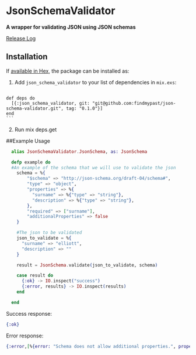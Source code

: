 # JsonSchemaValidator

**A wrapper for validating JSON using JSON schemas**

[Release Log](https://github.com/findmypast/json-schema-validator/blob/master/RELEASE_LOG.md)

## Installation

If [available in Hex](https://hex.pm/docs/publish), the package can be installed as:

  1. Add `json_schema_validator` to your list of dependencies in `mix.exs`:

      ```elixir
    def deps do
      [{:json_schema_validator, git: "git@github.com:findmypast/json-schema-validator.git", tag: "0.1.0"}]
    end
    ```

  2. Run mix deps.get


##Example Usage

```elixir
  alias JsonSchemaValidator.JsonSchema, as: JsonSchema

  defp example do
  #An example of the schema that we will use to validate the json
    schema = %{
        "$schema" => "http://json-schema.org/draft-04/schema#",
        "type" => "object",
        "properties" => %{
          "surname" => %{"type" => "string"},
          "description" => %{"type" => "string"},
        },
        "required" => ["surname"],
        "additionalProperties" => false
    }

    #The json to be validated
    json_to_validate = %{
      "surname" => "elliott",
      "description" => ""
    }

    result = JsonSchema.validate(json_to_validate, schema)

    case result do
      {:ok} -> IO.inspect("success")
      {:error, results} -> IO.inspect(results)
    end

  end
```

Success response:
```elixir
{:ok}
```

Error response:
```elixir
{:error,[%{error: "Schema does not allow additional properties.", property: "#/test"}]}
```
